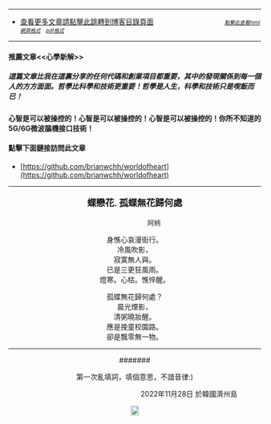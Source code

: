 ****
- [查看更多文章請點擊此跳轉到博客目錄頁面](../../tableOfContent.md) &nbsp;&nbsp; &nbsp; &nbsp; &nbsp; &nbsp; &nbsp; &nbsp; &nbsp; &nbsp; &nbsp; &nbsp; &nbsp; &nbsp; &nbsp; &nbsp; &nbsp; &nbsp;  <font size=1>[*_點擊此查看html網頁格式_*](../../tableOfContent.html)&nbsp; &nbsp; [*_pdf格式_*](../../tableOfContent.md.pdf)</font> 
****
#### 推薦文章<<心學新解>>

##### *_這篇文章比我在這裏分享的任何代碼和創業項目都重要，其中的發現關係到每一個人的方方面面。哲學比科學和技術更重要！哲學是人生，科學和技術只是喫飯而已！_*

#### 心智是可以被操控的！心智是可以被操控的！心智是可以被操控的！你所不知道的5G/6G微波腦機接口技術！ 

#### 點擊下面鏈接訪問此文章
- [https://github.com/brianwchh/worldofheart](https://github.com/brianwchh/worldofheart)

****

****<p align="center" style="font-size: large;">蝶戀花. 孤蝶無花歸何處</p>****

<p align="center" style="font-size: small;">&nbsp;&nbsp;&nbsp;&nbsp;&nbsp;&nbsp;&nbsp;&nbsp;&nbsp;&nbsp;&nbsp;&nbsp;&nbsp;&nbsp;&nbsp;&nbsp;&nbsp;&nbsp;&nbsp;&nbsp; 阿柄</p>




<div align="center"> <!-- div_1-->

<p align="center"> 

身憔心哀漫街行。  
冷風吹影，   
寂寞無人與。  
已是三更狂風雨。  
燈寒。心枯。憔悴醒。  

</bre>

孤蝶無花歸何處？  
晨光煙影，  
清粥曉妝醒。   
應是挽童校園路。  
卻是飄零無一物。  




---
#######

第一次亂填詞，填個意思，不諳音律:)


</p>



<p align="right"> 2022年11月28日 於韓國濟州島 &nbsp;&nbsp;&nbsp;&nbsp;&nbsp;&nbsp;&nbsp;&nbsp;&nbsp;&nbsp;&nbsp; </p>  
</div> <!-- end of div_1-->

<div align="center" >

 

</div>




<!-- image area, flex to make it center,it may not work for github, for html and pdf rendering only -->
<div align="center" style="page-break-inside: avoid;"> <!-- pictureWrapper_div add this only to make the bendan github understand -->

<div style="display: flex; flex-direction: row; margin-top: 0px; margin-bottom: 5px;">

<div style="flex-basics: auto;flex:1;"></div>



<image style=" flex:0; width: 80%; max-width: 1000px; height:auto; -moz-opacity: 0.95; -khtml-opacity: 0.95; opacity: 0.99;" src='../images/lzhd.png'/>


<div style="flex-basics: auto;flex:1;"></div>

</div>

</div> <!-- end pictureWrapper_div -->



